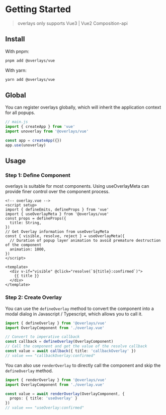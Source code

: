 # Getting Started

> overlays only supports Vue3 | Vue2 Composition-api

## Install

With pnpm: 
```sh
pnpm add @overlays/vue
```

With yarn:
```sh
yarn add @overlays/vue
```

## Global

You can register overlays globally, which will inherit the application context for all popups.

```ts
// main.js
import { createApp } from 'vue'
import unoverlay from '@overlays/vue'

const app = createApp({})
app.use(unoverlay)
```

## Usage



### Step 1: Define Component

overlays is suitable for most components. Using useOverlayMeta can provide finer control over the component process.

```vue
<!-- overlay.vue -->
<script setup>
import { defineEmits, defineProps } from 'vue'
import { useOverlayMeta } from '@overlays/vue'
const props = defineProps({
  title: String,
})
// Get Overlay information from useOverlayMeta
const { visible, resolve, reject } = useOverlayMeta({
  // Duration of popup layer animation to avoid premature destruction of the component
  animation: 1000,
})
</script>

<template>
  <div v-if="visible" @click="resolve(`${title}:confirmed`)">
    {{ title }}
  </div>
</template>
```

### Step 2: Create Overlay

You can use the `defineOverlay` method to convert the component into a modal dialog in Javascript / Typescript, which allows you to call it.

```ts
import { defineOverlay } from '@overlays/vue'
import OverlayComponent from './overlay.vue'

// Convert to imperative callback
const callback = defineOverlay(OverlayComponent)
// Call the component and get the value of the resolve callback
const value = await callback({ title: 'callbackOverlay' })
// value === "callbackOverlay:confirmed"
```

You can also use `renderOverlay` to directly call the component and skip the `defineOverlay` method.

```ts
import { renderOverlay } from '@overlays/vue'
import OverlayComponent from './overlay.vue'

const value = await renderOverlay(OverlayComponent, {
  props: { title: 'useOverlay' }
})
// value === "useOverlay:confirmed"
```
